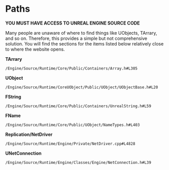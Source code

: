 # Paths
**YOU MUST HAVE ACCESS TO UNREAL ENGINE SOURCE CODE**

Many people are unaware of where to find things like UObjects, TArrary, and so on. Therefore, this provides a simple but not comprehensive solution.
You will find the sections for the items listed below relatively close to where the website opens.

**TArrary**


```/Engine/Source/Runtime/Core/Public/Containers/Array.h#L305```


**UObject**


```/Engine/Source/Runtime/CoreUObject/Public/UObject/UObjectBase.h#L20```


**FString**


```/Engine/Source/Runtime/Core/Public/Containers/UnrealString.h#L59```


**FName**


```/Engine/Source/Runtime/Core/Public/UObject/NameTypes.h#L403```


**Replication/NetDriver**


```/Engine/Source/Runtime/Engine/Private/NetDriver.cpp#L4828```


**UNetConnection**


```/Engine/Source/Runtime/Engine/Classes/Engine/NetConnection.h#L39```


